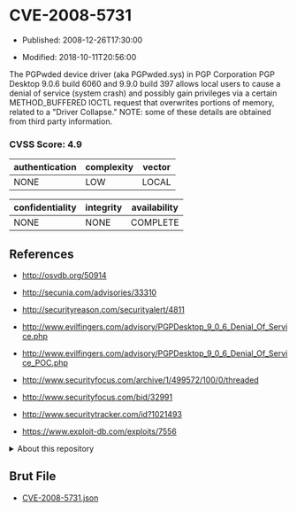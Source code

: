 # CVE-2008-5731

- Published: 2008-12-26T17:30:00

- Modified: 2018-10-11T20:56:00

The PGPwded device driver (aka PGPwded.sys) in PGP Corporation PGP Desktop 9.0.6 build 6060 and 9.9.0 build 397 allows local users to cause a denial of service (system crash) and possibly gain privileges via a certain METHOD_BUFFERED IOCTL request that overwrites portions of memory, related to a "Driver Collapse." NOTE: some of these details are obtained from third party information.

### CVSS Score: **4.9**

| authentication | complexity | vector |
| --- | --- | --- |
| NONE | LOW | LOCAL |

| confidentiality | integrity | availability |
| --- | --- | --- |
| NONE | NONE | COMPLETE |

## References

* http://osvdb.org/50914

* http://secunia.com/advisories/33310

* http://securityreason.com/securityalert/4811

* http://www.evilfingers.com/advisory/PGPDesktop_9_0_6_Denial_Of_Service.php

* http://www.evilfingers.com/advisory/PGPDesktop_9_0_6_Denial_Of_Service_POC.php

* http://www.securityfocus.com/archive/1/499572/100/0/threaded

* http://www.securityfocus.com/bid/32991

* http://www.securitytracker.com/id?1021493

* https://www.exploit-db.com/exploits/7556

<details>
<summary>About this repository</summary> 

  This repository is part of the project [Live Hack CVE](https://github.com/Live-Hack-CVE). Main website can be found [www.live-hack.org](https://www.live-hack.org) 
  
  Made by [Sn0wAlice](https://github.com/Sn0wAlice) for the people that care about security and need to have a feed of the latest CVEs. Hope you enjoy it, don't forget to star the repo and follow me on [Twitter](https://twitter.com/Sn0wAlice) and [Github](https://github.com/Sn0wAlice). And that is my [personnal website](https://www.alice-snow.me/)

  - [Home Page](https://github.com/Live-Hack-CVE)
  - [Framework](https://github.com/Live-Hack-CVE/cve-framework)
  - [CVE database](https://github.com/Live-Hack-CVE/full_database)
  - [Changelog](https://github.com/Live-Hack-CVE/Changelog)
</details>

## Brut File

* [CVE-2008-5731.json](https://raw.githubusercontent.com/Live-Hack-CVE/full_database/main/cves/2008/CVE-2008-5731.json)

